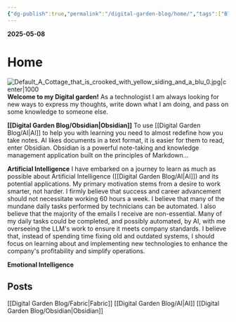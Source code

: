 ```yaml
---
{"dg-publish":true,"permalink":"/digital-garden-blog/home/","tags":["Blog","ai","Fabric","gardenEntry"]}
---
```


**2025-05-08**
# Home
![Default_A_Cottage_that_is_crooked_with_yellow_siding_and_a_blu_0.jpg|center|1000](/img/user/_attachments/Default_A_Cottage_that_is_crooked_with_yellow_siding_and_a_blu_0.jpg)
**Welcome to my Digital garden!**
As a technologist I am always looking for new ways to express my thoughts, write down what I am doing, and pass on some knowledge to someone else.


**[[Digital Garden Blog/Obsidian\|Obsidian]]**
To use [[Digital Garden Blog/AI\|AI]] to help you with learning you need to almost redefine how you take notes. AI likes documents in a text format, it is easier for them to read, enter Obsidian.
Obsidian is a powerful note-taking and knowledge management application built on the principles of Markdown...

**Artificial Intelligence**
I have embarked on a journey to learn as much as possible about Artificial Intelligence ([[Digital Garden Blog/AI\|AI]]) and its potential applications. My primary motivation stems from a desire to work smarter, not harder. I firmly believe that success and career advancement should not necessitate working 60 hours a week.
I believe that many of the mundane daily tasks performed by technicians can be automated. I also believe that the majority of the emails I receive are non-essential. Many of my daily tasks could be completed, and possibly automated, by AI, with me overseeing the LLM's work to ensure it meets company standards.
I believe that, instead of spending time fixing old and outdated systems, I should focus on learning about and implementing new technologies to enhance the company's profitability and simplify operations.

**Emotional Intelligence**

## Posts
[[Digital Garden Blog/Fabric\|Fabric]]
[[Digital Garden Blog/AI\|AI]]
[[Digital Garden Blog/Obsidian\|Obsidian]]


